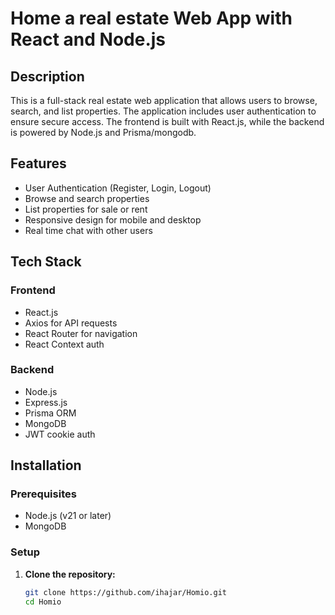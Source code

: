# Home a real estate Web App with React and Node.js

## Description
This is a full-stack real estate web application that allows users to browse, search, and list properties. The application includes user authentication to ensure secure access. The frontend is built with React.js, while the backend is powered by Node.js and Prisma/mongodb.

## Features
- User Authentication (Register, Login, Logout)
- Browse and search properties
- List properties for sale or rent
- Responsive design for mobile and desktop
- Real time chat with other users

## Tech Stack
### Frontend
- React.js
- Axios for API requests
- React Router for navigation
- React Context auth

### Backend
- Node.js
- Express.js
- Prisma ORM
- MongoDB
- JWT cookie auth 



## Installation

### Prerequisites
- Node.js (v21 or later)
- MongoDB

### Setup

1. **Clone the repository:**
   ```sh
   git clone https://github.com/ihajar/Homio.git
   cd Homio
